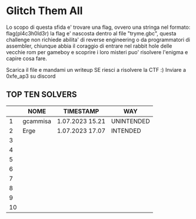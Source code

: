 # Glitch Them All

Lo scopo di questa sfida e' trovare una flag, ovvero una stringa nel formato: flag(pl4c3h0ld3r) la flag e' nascosta dentro al file "tryme.gbc", questa challenge non richiede abilita' di reverse engineering o da programmatori di assembler, chiunque abbia il coraggio di entrare nel rabbit hole delle vecchie rom per gameboy e scoprire i loro misteri puo' risolvere l'enigma e capire cosa fare.

Scarica il file e mandami un writeup SE riesci a risolvere la CTF :)
Inviare a 0xfe_ap3 su discord

## TOP TEN SOLVERS
|                |NOME                          |TIMESTAMP                         |WAY                      |
|----------------|-------------------------------|-----------------------------|-----------------------------|
|1         |gcammisa|1.07.2023 15.21|UNINTENDED|
|2         |Erge|1.07.2023 17.07|INTENDED|
|3         ||||
|4         ||||
|5         ||||
|6         ||||
|7         ||||
|8         ||||
|9         ||||
|10         ||||
